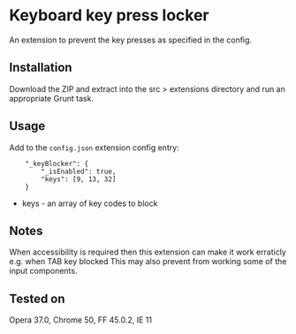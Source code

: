 # Keyboard key press locker

An extension to prevent the key presses as specified in the config.

## Installation

Download the ZIP and extract into the src > extensions directory and run an appropriate Grunt task.

## Usage

Add to the `config.json` extension config entry:

```
    "_keyBlocker": {
        "_isEnabled": true,
        "keys": [9, 13, 32]
    }
```

* keys - an array of key codes to block

## Notes

When accessibility is required then this extension can make it work erraticly e.g. when TAB key blocked
This may also prevent from working some of the input components.

## Tested on
Opera 37.0, Chrome 50, FF 45.0.2, IE 11